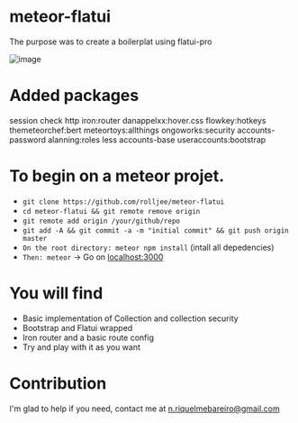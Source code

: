 # meteor-flatui


The purpose was to create a boilerplat using flatui-pro

![image](https://www.kaplankomputing.com/blog/wp-content/uploads/2015/08/meteor.png)

# Added packages

session
check
http
iron:router
danappelxx:hover.css
flowkey:hotkeys
themeteorchef:bert
meteortoys:allthings
ongoworks:security
accounts-password
alanning:roles
less
accounts-base
useraccounts:bootstrap


# To begin on a meteor projet.


+ `git clone https://github.com/rolljee/meteor-flatui`
+ `cd meteor-flatui && git remote remove origin`
+ `git remote add origin /your/github/repo`
+ `git add -A && git commit -a -m "initial commit" && git push origin master`
+ `On the root directory: meteor npm install` (intall all depedencies)
+ `Then: meteor` -> Go on [localhost:3000](http://localhost:3000)


# You will find

+ Basic implementation of Collection and collection security
+ Bootstrap and Flatui wrapped
+ Iron router and a basic route config
+ Try and play with it as you want


# Contribution

I'm glad to help if you need, contact me at n.riquelmebareiro@gmail.com

